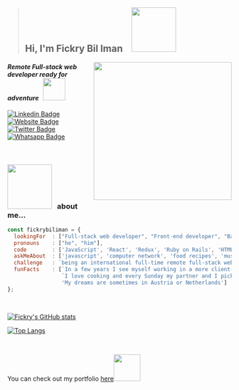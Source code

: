 > <h2> Hi, I'm Fickry Bil Iman &nbsp;&nbsp; <img src="https://media.giphy.com/media/wcC8VA7quA6G9pA8Iy/giphy.gif" width="100"></h2>

<img align='right' src="https://media.giphy.com/media/SWoSkN6DxTszqIKEqv/giphy.gif" width="310">
<h4><em>Remote Full-stack web developer ready for adventure</em> &nbsp; <img src="https://media.giphy.com/media/XGma2iRIHTKkwqRkFl/giphy.gif" width="50"></h4>

[![Linkedin Badge](https://img.shields.io/badge/LinkedIn-0077B5?style=for-the-badge&logo=linkedin&logoColor=white&link=https://www.linkedin.com/in/fickry-bil-iman/)](https://www.linkedin.com/in/fickry-bil-iman/)
[![Website Badge](https://img.shields.io/badge/website-000000?style=for-the-badge&logo=About.me&logoColor=white&link=https://fickrybiliman.com/)](https://fickrybiliman.com/)
[![Twitter Badge](https://img.shields.io/badge/Facebook-1877F2?style=for-the-badge&logo=facebook&logoColor=white&link=https://www.facebook.com/fickry.bil.iman/)](https://www.facebook.com/fickry.bil.iman/)
[![Whatsapp Badge](https://img.shields.io/badge/WhatsApp-25D366?style=for-the-badge&logo=whatsapp&logoColor=white&link=https://wa.me/6285305670089)](https://wa.me/6285305670089)

<br>

### <img src="https://media.giphy.com/media/gQwXqEOKFJ8GMUbMTF/giphy.gif" width="100"> &nbsp; about me...  

```javascript
const fickrybiliman = {
  lookingFor  : ["Full-stack web developer", "Front-end developer", "Back-end developer"],
  pronouns    : ["he", "him"],
  code        : ['JavaScript', 'React', 'Redux', 'Ruby on Rails', 'HTML/CSS', 'MySQL', 'PostgreSQL', 'MongoDB'],
  askMeAbout  : ['javascript', 'computer network', 'food recipes', 'music', 'sport'],
  challenge   : `being an international full-time remote full-stack web developer`,
  funFacts    : [`In a few years I see myself working in a more client-facing role with the company`, 
                 `I love cooking and every Sunday my partner and I pick a new recipe to prepare together`,
                 'My dreams are sometimes in Austria or Netherlands']
};
```
<br>

[![Fickry's GitHub stats](https://github-readme-stats.vercel.app/api?username=fickryiman&count_private=true&show_icons=true&theme=dracula)](https://github.com/fickryiman/github-readme-stats)

[![Top Langs](https://github-readme-stats.vercel.app/api/top-langs/?username=fickryiman&theme=dracula)](https://github.com/fickryiman/github-readme-stats)

<br>

<p>You can check out my portfolio <a href="https://fickrybiliman.com">here</a><img src="https://media.giphy.com/media/cKPse5DZaptID3YAMK/giphy.gif" width="60"></p>


<!--
**fickryiman/fickryiman** is a ✨ _special_ ✨ repository because its `README.md` (this file) appears on your GitHub profile.

Here are some ideas to get you started:

- 🔭 I’m currently working on ...
- 🌱 I’m currently learning ...
- 👯 I’m looking to collaborate on ...
- 🤔 I’m looking for help with ...
- 💬 Ask me about ...
- 📫 How to reach me: ...
- 😄 Pronouns: ...
- ⚡ Fun fact: ...
-->


